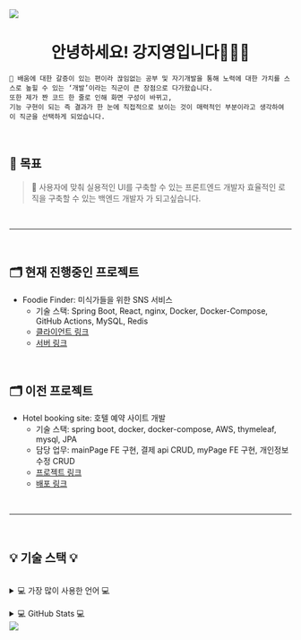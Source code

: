 <img src="https://capsule-render.vercel.app/api?type=waving&color=BC7EE6&height=150&section=header" />

<div align=center>

# 안녕하세요! 강지영입니다👩🏻‍💻

</div>

```
🙂 배움에 대한 갈증이 있는 편이라 끊임없는 공부 및 자기개발을 통해 노력에 대한 가치를 스스로 높힐 수 있는 ‘개발’이라는 직군이 큰 장점으로 다가왔습니다.
또한 제가 짠 코드 한 줄로 인해 화면 구성이 바뀌고,
기능 구현이 되는 즉 결과가 한 눈에 직접적으로 보이는 것이 매력적인 부분이라고 생각하여 이 직군을 선택하게 되었습니다.
```

<br>

## 💪 목표

> 🙂 사용자에 맞춰 실용적인 UI를 구축할 수 있는 프론트엔드 개발자
> 효율적인 로직을 구축할 수 있는 백엔드 개발자 가 되고싶습니다.

<br>

<hr/>

<br>

##  🗂️ 현재 진행중인 프로젝트

- Foodie Finder: 미식가들을 위한 SNS 서비스
  - 기술 스택: Spring Boot, React, nginx, Docker, Docker-Compose, GitHub Actions, MySQL, Redis
  - [클라이언트 링크](https://github.com/caterpillar-butler/foodie-finder-client.git)
  - [서버 링크](https://github.com/caterpillar-butler/foodie-finder-server.git)

<br>

##  🗂️ 이전 프로젝트

- Hotel booking site: 호텔 예약 사이트 개발
  - 기술 스택: spring boot, docker, docker-compose, AWS, thymeleaf, mysql, JPA
  - 담당 업무: mainPage FE 구현, 결제 api CRUD, myPage FE 구현, 개인정보수정 CRUD
  - [프로젝트 링크](https://github.com/caterpillar-team/STAY_CONNECT.git)
  - [배포 링크](https://stayconnect.shop)

<br>

<hr/>

<br>

##  💡 기술 스택 💡



<br>

<details>
<summary>
  💻 가장 많이 사용한 언어 💻
</summary>
  
   [![Top Langs](https://github-readme-stats.vercel.app/api/top-langs/?username=jiyoung79)](https://github.com/anuraghazra/github-readme-stats)
</details>

<br>

<details>
<summary>
  💻 GitHub Stats 💻
</summary>
  
   <img src="https://github-readme-stats.vercel.app/api?username=jiyoung79&show_icons=true">

</details>

<img src="https://capsule-render.vercel.app/api?type=waving&color=BDBDC8&height=150&section=footer" />
